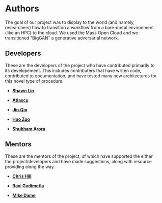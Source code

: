 Authors
============================
The goal of our project was to display to the world (and namely, researchers) how to transition a workflow from a bare-metal environment (like an HPC) to the cloud. We used the Mass Open Cloud and we transitioned "BigGAN" a generative adversarial network.

Developers
---------------------------------------
These are the developers of the project who have contributed primarily to its developement. This includes contributers that have writen code, contributed to documentation, and have tested many new architectures for this novel type of procedure.

* **[Shawn Lin](https://github.com/shawn3298317)**

* **[Atlascu](https://github.com/atlascu)**

* **[Jin.Qin](https://github.com/jin-qin)**

* **[Hao Zuo](https://github.com/CarlZuo)**

* **[Shubham Arora](https://github.com/arorashu)**

Mentors  
---------------------------------------
These are the mentors of the project, of which have supported the either the project/developers and have made suggestions, along with resource providing along the way.

* **[Chris Hill](https://eapsweb.mit.edu/people/cnh)**

* **[Ravi Gudimetla](https://github.com/ravisantoshgudimetla)**

* **[Mike Dame](https://github.com/damemi)**
